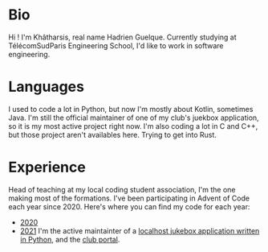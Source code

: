 # Bio
Hi ! I'm Khâtharsis, real name Hadrien Guelque.
Currently studying at TélécomSudParis Engineering School, I'd like to work in software engineering.

# Languages
I used to code a lot in Python, but now I'm mostly about Kotlin, sometimes Java. I'm still the official maintainer of one of my club's juekbox application, so it is my most active project right now.
I'm also coding a lot in C and C++, but those project aren't availables here. Trying to get into Rust.

# Experience
Head of teaching at my local coding student association, I'm the one making most of the formations.
I've been participating in Advent of Code each year since 2020. Here's where you can find my code for each year:
 - [2020](https://github.com/club-code/AdventOfCode2021)
 - [2021](https://github.com/club-code/AdventOfCode2021)
I'm the active maintainter of a [localhost jukebox application written in Python](https://github.com/khatharsis42/jukebox-ultra-nrv), and the [club portal](https://github.com/khatharsis42/portail-cj-mk2).
